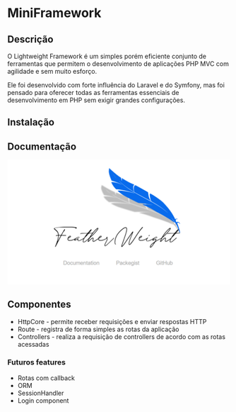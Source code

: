 # MiniFramework

[logo]: https://github.com/galdo0139/FeatherWeight/raw/master/public/images/logoFull.png "Logo Lightweight Framework"

## Descrição

O Lightweight Framework é um simples porém eficiente conjunto de ferramentas que permitem o desenvolvimento de aplicações PHP MVC com agilidade e sem muito esforço. 

Ele foi desenvolvido com forte influência do Laravel e do Symfony, mas foi pensado para oferecer todas as ferramentas
essenciais de desenvolvimento em PHP sem exigir grandes configurações.


## Instalação
## Documentação
<img src="https://github.com/galdo0139/FeatherWeight/blob/master/readme/preview.png?raw=true" alt="preview">

## Componentes

* HttpCore - permite receber requisições e enviar respostas HTTP
* Route - registra de forma simples as rotas da aplicação
* Controllers - realiza a requisição de controllers de acordo com as rotas acessadas

### Futuros features
* Rotas com callback
* ORM
* SessionHandler
* Login component